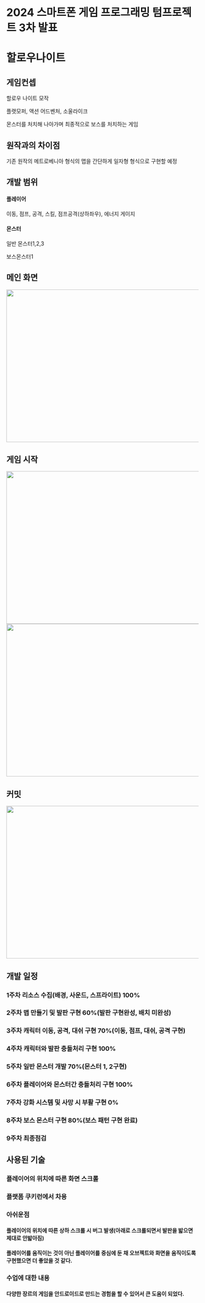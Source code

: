 # 2024 스마트폰 게임 프로그래밍 텀프로젝트 3차 발표

# 할로우나이트 


## 게임컨셉
할로우 나이트 모작

플랫모퍼, 액션 어드벤처, 소울라이크 

몬스터를 처치해 나아가며 최종적으로 보스를 처치하는 게임

## 원작과의 차이점
기존 원작의 메트로베니아 형식의 맵을 간단하게 일자형 형식으로 구현할 예정

## 개발 범위
#### 플레이어
이동, 점프, 공격, 스킬, 점프공격(상하좌우), 에너지 게이지

#### 몬스터
일반 몬스터1,2,3 

보스몬스터1


## 메인 화면
<img src="https://github.com/doldoly0723/SPGP_TermProject/assets/58391220/9bb75275-1345-4333-9f33-3cd8813a9678" width="800" height="400"/>

## 게임 시작
<img src="https://github.com/doldoly0723/SPGP_TermProject/assets/58391220/43447e66-be21-4655-abe7-397cffd7f73a" width="800" height="400"/>

<img src="https://github.com/doldoly0723/SPGP_TermProject/assets/58391220/98576d1e-6456-4081-9a17-8e7701549bfe" width="800" height="400"/>


## 커밋
<img src="https://github.com/doldoly0723/SPGP_TermProject/assets/58391220/2d516fbc-53ba-4df5-87e9-81bac2469013" width="800" height="400"/>

## 개발 일정
### 1주차 리소스 수집(배경, 사운드, 스프라이트)             100%
### 2주차 맵 만들기 및 발판 구현                             60%(발판 구현완성, 배치 미완성)
### 3주차 캐릭터 이동, 공격, 대쉬 구현                       70%(이동, 점프, 대쉬, 공격 구현)
### 4주차 캐릭터와 발판 충돌처리 구현                       100%
### 5주차 일반 몬스터 개발                                   70%(몬스터 1, 2구현)
### 6주차 플레이어와 몬스터간 충돌처리 구현                  100%
### 7주차 강화 시스템 및 사망 시 부활 구현                    0%
### 8주차 보스 몬스터 구현                                   80%(보스 패턴 구현 완료)
### 9주차 최종점검  

## 사용된 기술
### 플레이어의 위치에 따른 화면 스크롤
### 플랫폼 쿠키런에서 차용

### 아쉬운점
#### 플레이어의 위치에 따른 상하 스크롤 시 버그 발생(아래로 스크롤되면서 발판을 밟으면 제대로 안밟아짐)
#### 플레이어를 움직이는 것이 아닌 플레이어를 중심에 둔 채 오브젝트와 화면을 움직이도록 구현했으면 더 좋았을 것 같다.

### 수업에 대한 내용
#### 다양한 장르의 게임을 안드로이드로 만드는 경험을 할 수 있어서 큰 도움이 되었다.




